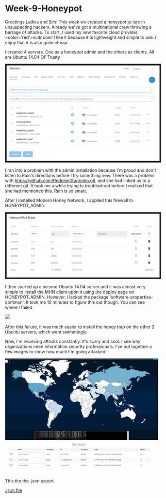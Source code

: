 # Week-9-Honeypot

Greetings Ladies and Sirs!
This week we created a honeypot to lure in unsuspecting hackers. Already we've got a multinational crew throwing a barrage of attacks.
To start, I used my new favorite cloud provider. <bold><color='red'>vultr.com!</color></bold> I like it because it is lightweight and simple to use. I enjoy that it is also quite cheap. 

I created 4 servers. One as a honeypot admin and the others as clients. All are Ubuntu 14.04 Ol' Trusty

<img src="honeypot_servers.PNG" border="5">

I ran into a problem with the admin installation because I'm proud and don't listen to Rain's directions before I try something new. There was a problem with https://github.com/RedolentSun/mhn.git, and she had linked us to a different git. It took me a while trying to troubleshoot before I realized that she had mentioned this. Rain is so smart.

After I installed Modern Honey Network, I applied this firewall to HONEYPOT_ADMIN

<img src="honeypot_firewall.PNG" border="5">

I then started up a second Ubuntu 14.04 server and it was almost very simple to install the MHN client upon it using the deploy page on HONEYPOT_ADMIN. However, I lacked the package 'software-properties-common'. It took me 10 minutes to figure this out though. You can see where I failed. 

<img src="fail.gif">

After this failure, it was much easier to install the honey trap on the other 2 Ubuntu servers, which went swimmingly.

Now, I'm recieving attacks constantly. It's scary and cool. I see why organizations need information security professionals. I've put together a few images to show how much I'm going attacked.

<img src="honeypot_map.gif">

<img src="honeypot_results.PNG">

This the the .json export.

<a href="session.json">.json file</a>
